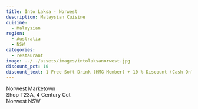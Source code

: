```yaml
---
title: Into Laksa - Norwest
description: Malaysian Cuisine
cuisine:
  - Malaysian
region:
  - Australia
  - NSW
categories:
  - restaurant
image: ../../assets/images/intolaksanorwest.jpg
discount_pct: 10
discount_text: 1 Free Soft Drink (HMG Member) + 10 % Discount (Cash Only)
---
```


Norwest Marketown  
Shop T23A, 4 Century Cct  
Norwest NSW

